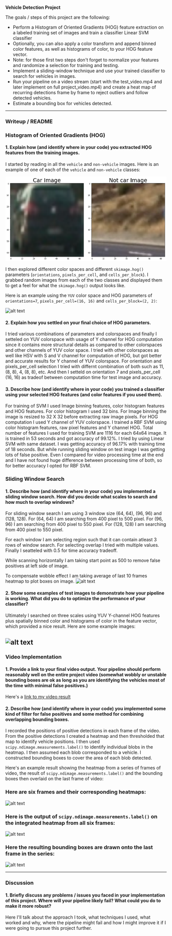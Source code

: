 **Vehicle Detection Project**

The goals / steps of this project are the following:

* Perform a Histogram of Oriented Gradients (HOG) feature extraction on a labeled training set of images and train a classifier Linear SVM classifier
* Optionally, you can also apply a color transform and append binned color features, as well as histograms of color, to your HOG feature vector. 
* Note: for those first two steps don't forget to normalize your features and randomize a selection for training and testing.
* Implement a sliding-window technique and use your trained classifier to search for vehicles in images.
* Run your pipeline on a video stream (start with the test_video.mp4 and later implement on full project_video.mp4) and create a heat map of recurring detections frame by frame to reject outliers and follow detected vehicles.
* Estimate a bounding box for vehicles detected.

[//]: # (Image References)
[image1]: ./output_images/vehile_not_vehicle.png
[image2]: ./examples/HOG_example.jpg
[image3]: ./examples/sliding_windows.jpg
[image4]: ./examples/sliding_window.jpg
[image5]: ./examples/bboxes_and_heat.png
[image6]: ./examples/labels_map.png
[image7]: ./examples/output_bboxes.png
[video1]: ./project_video.mp4

---
### Writeup / README

### Histogram of Oriented Gradients (HOG)

#### 1. Explain how (and identify where in your code) you extracted HOG features from the training images.

I started by reading in all the `vehicle` and `non-vehicle` images.  Here is an example of one of each of the `vehicle` and `non-vehicle` classes:

![alt text][image1]

I then explored different color spaces and different `skimage.hog()` parameters (`orientations`, `pixels_per_cell`, and `cells_per_block`).  I grabbed random images from each of the two classes and displayed them to get a feel for what the `skimage.hog()` output looks like.

Here is an example using the `YUV` color space and HOG parameters of `orientations=7`, `pixels_per_cell=(16, 16)` and `cells_per_block=(2, 2)`:


![alt text][image2]

#### 2. Explain how you settled on your final choice of HOG parameters.

I tried various combinations of parameters and colorspaces and finally I setteled on YUV colorspace with usage of Y channel for HOG computation since it contains more structural details as compared to other colorspaces and other channels of YUV color space. I tried with other colorspaces as well like HSV with S and V channel for computation of HOG, but got better and accurate results for Y channel of YUV colorspace. For orientation and pixels_per_cell selection I tried with differnt combination of both such as 11, (8, 8), 4, (8, 8), etc. And then I setteld on orientation 7 and pixels_per_cell (16, 16) as tradeof between computation time for test image and accuracy.

#### 3. Describe how (and identify where in your code) you trained a classifier using your selected HOG features (and color features if you used them).

For training of SVM I used Image binning features, color histogram features and HOG features. For color histogram I used 32 bins. For Image binning the image is resized to 32 X 32 before extracting raw image pixels. For HOG computation I used Y channel of YUV colorspace. I trained a RBF SVM using color histogram features, raw pixel features and Y channel HOG. Total number of features I used for training SVM are 1116 for each 64x64 image. It is trained in 53 seconds and got accuracy of 99.12%. I tried by using Linear SVM with same dataset. I was getting accuracy of 96.17% with training time of 18 seconds. But while running sliding window on test image I was getting lots of false positive. Even I compared for video processing time at the end and I have not found huge difference between processing time of both, so for better accuracy I opted for RBF SVM.

### Sliding Window Search

#### 1. Describe how (and identify where in your code) you implemented a sliding window search.  How did you decide what scales to search and how much to overlap windows?

For sliding window search I am using 3 window size (64, 64), (96, 96) and (128, 128). For (64, 64) I am searching from 400 pixel to 500 pixel. For (96, 96) I am searching from 400 pixel to 550 pixel. For (128, 128) I am searching from 400 pixel to 550 pixel.

For each window I am selecting region such that it can contain atleast 3 rows of window search. For selecting overlap I tried with multiple values. Finally I seatteled with 0.5 for time accuracy tradeoff. 

While scanning horizontally I am taking start point as 500 to remove false positives at left side of image.

To compensate wobble effect I am taking average of last 10 frames heatmap to plot boxes on image. 
![alt text][image3]

#### 2. Show some examples of test images to demonstrate how your pipeline is working.  What did you do to optimize the performance of your classifier?

Ultimately I searched on three scales using YUV Y-channel HOG features plus spatially binned color and histograms of color in the feature vector, which provided a nice result.  Here are some example images:

![alt text][image4]
---

### Video Implementation

#### 1. Provide a link to your final video output.  Your pipeline should perform reasonably well on the entire project video (somewhat wobbly or unstable bounding boxes are ok as long as you are identifying the vehicles most of the time with minimal false positives.)
Here's a [link to my video result](./project_video_output.mp4)


#### 2. Describe how (and identify where in your code) you implemented some kind of filter for false positives and some method for combining overlapping bounding boxes.

I recorded the positions of positive detections in each frame of the video.  From the positive detections I created a heatmap and then thresholded that map to identify vehicle positions.  I then used `scipy.ndimage.measurements.label()` to identify individual blobs in the heatmap.  I then assumed each blob corresponded to a vehicle.  I constructed bounding boxes to cover the area of each blob detected.  

Here's an example result showing the heatmap from a series of frames of video, the result of `scipy.ndimage.measurements.label()` and the bounding boxes then overlaid on the last frame of video:

### Here are six frames and their corresponding heatmaps:

![alt text][image5]

### Here is the output of `scipy.ndimage.measurements.label()` on the integrated heatmap from all six frames:
![alt text][image6]

### Here the resulting bounding boxes are drawn onto the last frame in the series:
![alt text][image7]



---

### Discussion

#### 1. Briefly discuss any problems / issues you faced in your implementation of this project.  Where will your pipeline likely fail?  What could you do to make it more robust?

Here I'll talk about the approach I took, what techniques I used, what worked and why, where the pipeline might fail and how I might improve it if I were going to pursue this project further.  


